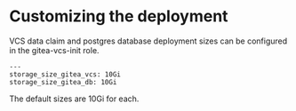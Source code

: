 # Customizing the deployment 

VCS data claim and postgres database deployment sizes can be configured in the gitea-vcs-init role.

```
---
storage_size_gitea_vcs: 10Gi
storage_size_gitea_db: 10Gi
```

The default sizes are 10Gi for each.